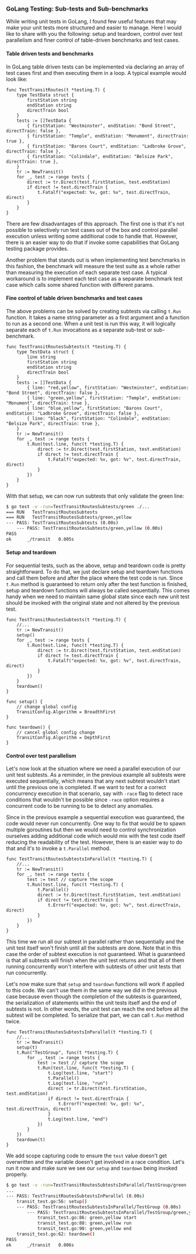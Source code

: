 ### GoLang Testing: Sub-tests and Sub-benchmarks

While writing unit tests in GoLang, I found few useful features that may make your unit tests more structured and easier to manage. Here I would like to share with you the following: setup and teardown, control over test parallelism and finer control of table-driven benchmarks and test cases.

#### Table driven tests and benchmarks

In GoLang table driven tests can be implemented via declaring an array of test cases first and then executing them in a loop. A typical example would look like:

```golang
func TestTransitRoutes(t *testing.T) {
	type TestData struct {
		firstStation string
		endStation string
		directTrain bool
	}
	tests := []TestData {
		{ firstStation: "Westminster", endStation: "Bond Street", directTrain: false },
		{ firstStation: "Temple", endStation: "Monument", directTrain: true },
		{ firstStation: "Barons Court", endStation: "Ladbroke Grove", directTrain: false },
		{ firstStation: "Colindale", endStation: "Belsize Park", directTrain: true },
	}
	tr := NewTransit()
	for _, test := range tests {
		direct := tr.Direct(test.firstStation, test.endStation)
		if direct != test.directTrain {
			t.Fatalf("expected: %v, got: %v", test.directTrain, direct)
		}
	}
}
```

There are few disadvantages of this approach. The first one is that it's not possible to selectively run test cases out of the box and control parallel execution unless writing some additional code to handle that. However, there is an easier way to do that if invoke some capabilities that GoLang testing package provides.

Another problem that stands out is when implementing test benchmarks in this fashion, the benchmark will measure the test suite as a whole rather than measuring the execution of each separate test case. A typical workaround is to implement each test case as a separate benchmark test case which calls some shared function with different params.

#### Fine control of table driven benchmarks and test cases

The above problems can be solved by creating subtests via calling `t.Run` function. It takes a name string parameter as a first argument and a function to run as a second one. When a unit test is run this way, it will logically separate each of `t.Run` invocations as a separate sub-test or sub-benchmark.

```golang
func TestTransitRoutesSubtests(t *testing.T) {
	type TestData struct {
		line string
		firstStation string
		endStation string
		directTrain bool
	}
	tests := []TestData {
		{ line: "red,yellow", firstStation: "Westminster", endStation: "Bond Street", directTrain: false },
		{ line: "green,yellow", firstStation: "Temple", endStation: "Monument", directTrain: true },
		{ line: "blue,yellow", firstStation: "Barons Court", endStation: "Ladbroke Grove", directTrain: false },
		{ line: "black", firstStation: "Colindale", endStation: "Belsize Park", directTrain: true },
	}
	tr := NewTransit()
	for _, test := range tests {
		t.Run(test.line, func(t *testing.T) {
			direct := tr.Direct(test.firstStation, test.endStation)
			if direct != test.directTrain {
				t.Fatalf("expected: %v, got: %v", test.directTrain, direct)
			}
		})
	}
}
```
With that setup, we can now run subtests that only validate the green line:

```bash
$ go test -v -run=TestTransitRoutesSubtests/green ./...
=== RUN   TestTransitRoutesSubtests
=== RUN   TestTransitRoutesSubtests/green,yellow
--- PASS: TestTransitRoutesSubtests (0.00s)
    --- PASS: TestTransitRoutesSubtests/green,yellow (0.00s)
PASS
ok  	_/transit	0.005s
```

#### Setup and teardown

For sequential tests, such as the above, setup and teardown code is pretty straightforward. To do that, we just declare setup and teardown functions and call them before and after the place where the test code is run. Since `t.Run` method is guaranteed to return only after the test function is finished, setup and teardown functions will always be called sequentially. This comes handy when we need to maintain same global state since each new unit test should be invoked with the original state and not altered by the previous test.

```golang
func TestTransitRoutesSubtests(t *testing.T) {
    //...
	tr := NewTransit()
	setup()
	for _, test := range tests {
		t.Run(test.line, func(t *testing.T) {
			direct := tr.Direct(test.firstStation, test.endStation)
			if direct != test.directTrain {
				t.Fatalf("expected: %v, got: %v", test.directTrain, direct)
			}
		})
	}
	teardown()
}

func setup() {
	// change global config
	TransitConfig.Algorithm = BreadthFirst
}

func teardown() {
	// cancel global config change
	TransitConfig.Algorithm = DepthFirst
}
```


#### Control over test parallelism

Let's now look at the situation where we need a parallel execution of our unit test subtests. As a reminder, in the previous example all subtests were executed sequentially, which means that any next subtest wouldn't start until the previous one is completed. If we want to test for a correct concurrency execution in that scenario, say with `-race` flag to detect race conditions that wouldn't be possible since `-race` option requires a concurrent code to be running to be to detect any anomalies.

Since in the previous example a sequential execution was guaranteed, the code would never run concurrently. One way to fix that would be to spawn multiple goroutines but then we would need to control synchronization ourselves adding additional code which would mix with the test code itself reducing the readability of the test. However, there is an easier way to do that and it's to invoke a `t.Parallel` method.

```golang
func TestTransitRoutesSubtestsInParallel(t *testing.T) {
	//...
	tr := NewTransit()
	for _, test := range tests {
		test := test // capture the scope
		t.Run(test.line, func(t *testing.T) {
			t.Parallel()
			direct := tr.Direct(test.firstStation, test.endStation)
			if direct != test.directTrain {
				t.Errorf("expected: %v, got: %v", test.directTrain, direct)
			}
		})
	}
}
```

This time we run all our subtest in parallel rather than sequentially and the unit test itself won't finish until all the subtests are done. Note that in this case the order of subtest execution is not guaranteed. What is guaranteed is that all subtests will finish when the unit test returns and that all of them running concurrently won't interfere with subtests of other unit tests that run concurrently.

Let's now make sure that `setup` and `teardown` functions will work if applied to this code. We can't use them in the same way we did in the previous case because even though the completion of the subtests is guaranteed, the serialization of statements within the unit tests itself and the end of subtests is not. In other words, the unit test can reach the end before all the subtest will be completed. To serialize that part, we can call `t.Run` method twice.

```golang
func TestTransitRoutesSubtestsInParallel(t *testing.T) {
	//...
	tr := NewTransit()
	setup(t)
	t.Run("TestGroup", func(t *testing.T) {
		for _, test := range tests {
			test := test // capture the scope
			t.Run(test.line, func(t *testing.T) {
				t.Log(test.line, "start")
				t.Parallel()
				t.Log(test.line, "run")
				direct := tr.Direct(test.firstStation, test.endStation)
				if direct != test.directTrain {
					t.Errorf("expected: %v, got: %v", test.directTrain, direct)
				}
				t.Log(test.line, "end")
			})
		}
	})
	teardown(t)
}
```
We add scope capturing code to ensure the `test` value doesn't get overwritten and the variable doesn't get involved in a race condition. Let's run it now and make sure we see our `setup` and `teardown` being invoked properly. 

```bash
$ go test -v -run=TestTransitRoutesSubtestsInParallel/TestGroup/green ./...
...
--- PASS: TestTransitRoutesSubtestsInParallel (0.00s)
    transit_test.go:56: setup()
    --- PASS: TestTransitRoutesSubtestsInParallel/TestGroup (0.00s)
        --- PASS: TestTransitRoutesSubtestsInParallel/TestGroup/green,yellow (0.00s)
            transit_test.go:86: green,yellow start
            transit_test.go:88: green,yellow run
            transit_test.go:90: green,yellow end
    transit_test.go:62: teardown()
PASS
ok  	_/transit	0.006s
```
